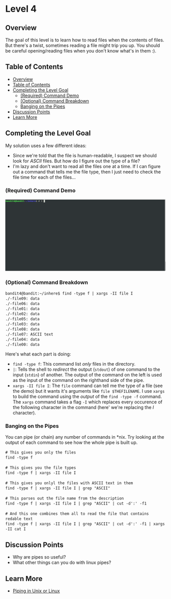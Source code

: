 
# Level 4 

## <a name='Overview'></a>Overview

The goal of this level is to learn how to read files when the contents of
files. But there's a twist, sometimes reading a file might trip you up. You
should be careful opening/reading files when you don't know what's in them
:).

## <a name='TableofContents'></a>Table of Contents
<!-- vscode-markdown-toc -->
* [Overview](#Overview)
* [Table of Contents](#TableofContents)
* [Completing the Level Goal](#CompletingtheLevelGoal)
	* [(Required) Command Demo](#RequiredCommandDemo)
	* [(Optional) Command Breakdown](#OptionalCommandBreakdown)
	* [Banging on the Pipes](#BangingonthePipes)
* [Discussion Points](#DiscussionPoints)
* [Learn More](#LearnMore)

<!-- vscode-markdown-toc-config
	numbering=false
	autoSave=true
	/vscode-markdown-toc-config -->
<!-- /vscode-markdown-toc -->

## <a name='CompletingtheLevelGoal'></a>Completing the Level Goal

My solution uses a few different ideas:

* Since we're told that the file is human-readable, I suspect we should look
for *ASCII* files. But how do I figure out the type of a file?
* I'm lazy and don't want to read all the files one at a time. If I can figure out a command that tells me the file type, then I just need to check the file time for each of the files...

### <a name='RequiredCommandDemo'></a>(Required) Command Demo

![File types provide a hint for what might be in a file](filetypes.gif)

### <a name='OptionalCommandBreakdown'></a>(Optional) Command Breakdown

```shell
bandit4@bandit:~/inhere$ find -type f | xargs -II file I
./-file09: data
./-file06: data
./-file01: data
./-file02: data
./-file05: data
./-file03: data
./-file08: data
./-file07: ASCII text
./-file04: data
./-file00: data
```

Here's what each part is doing:

* `find -type f`: This command list *only* files in the directory.
* `|`: Tells the shell to *redirect* the output (`stdout`) of one command to
 the input (`stdin`) of another. The output of the command on the left is used
 as the input of the command on the righthand side of the pipe.
* `xargs -II file I`: The `file` command can tell me the type of a file (see the demo) but it wants it's arguments like `file $THEFILENAME`. I use `xargs` to build the command using the *output* of the `find -type -f` command. The `xargs` command takes a flag `-I` which replaces every occurence of the following character in the command (here' we're replacing the *I* character).

### <a name='BangingonthePipes'></a>Banging on the Pipes

You can pipe (or chain) any number of commands in *nix. Try looking at the
output of each command to see how the whole pipe is built up.

```shell
# This gives you only the files
find -type f 

# This gives you the file types
find -type f | xargs -II file I 

# This gives you onlyl the files with ASCII text in them
find -type f | xargs -II file I | grep "ASCII" 

# This parses out the file name from the description
find -type f | xargs -II file I | grep "ASCII" | cut -d':' -f1 

# And this one combines them all to read the file that contains redable text
find -type f | xargs -II file I | grep "ASCII" | cut -d':' -f1 | xargs -II cat I
```

## <a name='DiscussionPoints'></a>Discussion Points

* Why are pipes so useful?
* What other things can you do with linux pipes?

## <a name='LearnMore'></a>Learn More

* [Piping in Unix or Linux](https://www.geeksforgeeks.org/piping-in-unix-or-linux/)